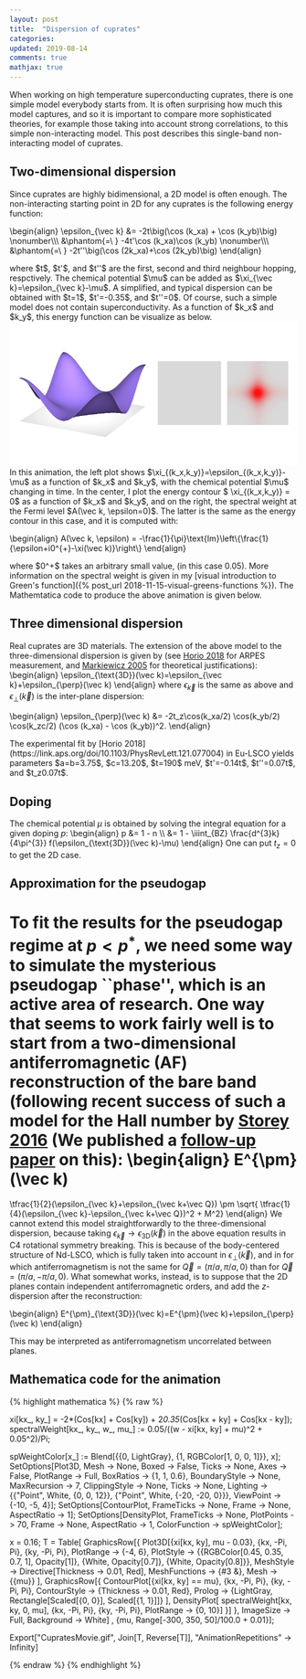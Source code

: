 ```yaml
---
layout: post
title:  "Dispersion of cuprates"
categories:
updated: 2019-08-14
comments: true
mathjax: true
---
```


When working on high temperature superconducting cuprates, there is one simple model everybody starts from. It is often surprising how much this model captures, and so it is important to compare more sophisticated theories, for example those taking into account strong correlations, to this simple non-interacting model. This post describes this single-band non-interacting model of cuprates.

## Two-dimensional dispersion

Since cuprates are highly bidimensional, a 2D model is often enough. The non-interacting starting point in 2D for any cuprates is the following energy function:
<p>
\begin{align}
\epsilon_{\vec k} 
&= 
-2t\big(\cos (k_xa) + \cos (k_yb)\big)
\nonumber\\\ 
&\phantom{=\ }
-4t'\cos (k_xa)\cos (k_yb)
\nonumber\\\ 
&\phantom{=\ }
-2t''\big(\cos (2k_xa)+\cos (2k_yb)\big)
\end{align}
</p>
where $t$, $t'$, and $t''$ are the first, second and third neighbour hopping, respctively. The chemical potential $\mu$ can be added as $\xi_{\vec k}=\epsilon_{\vec k}-\mu$. A simplified, and typical dispersion can be obtained with $t=1$, $t'=-0.35$, and $t''=0$. Of course, such a simple model does not contain superconductivity. As a function of $k_x$ and $k_y$, this energy function can be visualize as below.
<img src="/img/CupratesMovie.gif" title="Cuprates in GIF" />
In this animation, the left plot shows $\xi_{(k_x,k_y)}=\epsilon_{(k_x,k_y)}-\mu$ as a function of $k_x$ and $k_y$, with the chemical potential $\mu$ changing in time. In the center, I plot the energy contour $ \xi_{(k_x,k_y)} = 0$ as a function of $k_x$ and $k_y$, and on the right, the spectral weight at the Fermi level $A(\vec k, \epsilon=0)$. The latter is the same as the energy contour in this case, and it is computed with:
<p>
\begin{align}
A(\vec k, \epsilon) = -\frac{1}{\pi}\text{Im}\left\{\frac{1}{\epsilon+i0^{+}-\xi(\vec k)}\right\}
\end{align}
</p>
where $0^+$ takes an arbitrary small value, (in this case 0.05). More information on the spectral weight is given in my [visual introduction to Green's function]({% post_url 2018-11-15-visual-greens-functions %}). The Mathemtatica code to produce the above animation is given below. 

## Three dimensional dispersion

Real cuprates are 3D materials. The extension of the above model to the three-dimensional dispersion is given by (see [Horio 2018](https://link.aps.org/doi/10.1103/PhysRevLett.121.077004) for ARPES measurement, and [Markiewicz 2005](https://journals.aps.org/prb/abstract/10.1103/PhysRevB.72.054519) for theoretical justifications):
\begin{align}
\epsilon_{\text{3D}}(\vec k)=\epsilon_{\vec k}+\epsilon_{\perp}(\vec k)
\end{align}
where $\epsilon_{\vec k}$ is the same as above and $\epsilon_{\perp}(\vec k)$ is the inter-plane dispersion:
<p>
\begin{align}
\epsilon_{\perp}(\vec k)
&=
-2t_z\cos(k_xa/2)
\cos(k_yb/2)
\cos(k_zc/2)
(\cos (k_xa) - \cos (k_yb))^2.
\end{align}
</p>
The experimental fit by [Horio 2018](https://link.aps.org/doi/10.1103/PhysRevLett.121.077004) in Eu-LSCO yields parameters $a=b=3.75$, $c=13.20$, $t=190$ meV, 
$t'=-0.14t$, $t''=0.07t$, and $t_z0.07t$. 

## Doping

The chemical potential $\mu$ is obtained by solving the integral equation for a given doping $p$:
\begin{align}
p &= 1 - n \\\ 
&= 1 - \iiint_{BZ} \frac{d^{3}k}{4\pi^{3}} f(\epsilon_{\text{3D}}(\vec k)-\mu)
\end{align}
One can put $t_z=0$ to get the 2D case.

## Approximation for the pseudogap 

To fit the results for the pseudogap regime at $p\lt p^*$, we need some way to simulate the mysterious pseudogap ``phase'', which is an active area of research. One way that seems to work fairly well is to start from a two-dimensional antiferromagnetic (AF) reconstruction of the bare band (following recent success of such a model for the Hall number by [Storey 2016](https://iopscience.iop.org/article/10.1209/0295-5075/113/27003/meta) (We published a [follow-up paper](https://journals.aps.org/prb/abstract/10.1103/PhysRevB.96.125139) on this):
\begin{align}
E^{\pm}(\vec k) 
= 
\tfrac{1}{2}(\epsilon_{\vec k}+\epsilon_{\vec k+\vec Q})
\pm \sqrt{
\tfrac{1}{4}(\epsilon_{\vec k}-\epsilon_{\vec k+\vec Q})^2 + M^2}
\end{align}
We cannot extend this model straightforwardly to the three-dimensional dispersion, because taking $\epsilon_{\vec k}\rightarrow\epsilon_{\text{3D}}(\vec k)$ in the above equation results in C4 rotational symmetry breaking. This is because of the body-centered structure of Nd-LSCO, which is fully taken into account in $\epsilon_\perp(\vec k)$, and in for which antiferromagnetism is not the same for $\vec Q=(\pi/a,\pi/a,0)$ than for $\vec Q=(\pi/a,-\pi/a,0)$. What somewhat works, instead, is to suppose that the 2D planes contain independent antiferromagnetic orders, and add the $z$-dispersion after the reconstruction:  
<p>
\begin{align}
E^{\pm}_{\text{3D}}(\vec k)=E^{\pm}(\vec k)+\epsilon_{\perp}(\vec k)
\end{align}
</p>
This may be interpreted as antiferromagnetism uncorrelated between planes.


## Mathematica code for the animation

{% highlight mathematica %}
{% raw  %}

xi[kx_, ky_] = -2*(Cos[kx] + Cos[ky]) + 
   2*0.35*(Cos[kx + ky] + Cos[kx - ky]);
spectralWeight[kx_, ky_, w_, mu_] := 
  0.05/((w - xi[kx, ky] + mu)^2 + 0.05^2)/Pi;

spWeightColor[x_] := 
  Blend[{{0, LightGray}, {1, RGBColor[1, 0, 0, 1]}}, x];
SetOptions[Plot3D, Mesh -> None, Boxed -> False, Ticks -> None, 
  Axes -> False, PlotRange -> Full, BoxRatios -> {1, 1, 0.6}, 
  BoundaryStyle -> None, MaxRecursion -> 7, ClippingStyle -> None, 
  Ticks -> None, 
  Lighting -> {{"Point", White, {0, 0, 12}}, {"Point", 
     White, {-20, -20, 0}}}, ViewPoint -> {-10, -5, 4}];
SetOptions[ContourPlot, FrameTicks -> None, Frame -> None, 
  AspectRatio -> 1];
SetOptions[DensityPlot, FrameTicks -> None, PlotPoints -> 70, 
  Frame -> None, AspectRatio -> 1, ColorFunction -> spWeightColor];

x = 0.16;
T = Table[
   GraphicsRow[{
     Plot3D[{xi[kx, ky], mu - 0.03}, {kx, -Pi, Pi}, {ky, -Pi, Pi}, 
      PlotRange -> {-4, 6}, 
      PlotStyle -> {{RGBColor[0.45, 0.35, 0.7, 1], 
         Opacity[1]}, {White, Opacity[0.7]}, {White, Opacity[0.8]}}, 
      MeshStyle -> Directive[Thickness -> 0.01, Red], 
      MeshFunctions -> {#3 &}, Mesh -> {{mu}}
      ],
     GraphicsRow[{
       ContourPlot[{xi[kx, ky] == mu}, {kx, -Pi, Pi}, {ky, -Pi, Pi}, 
        ContourStyle -> {Thickness -> 0.01, Red}, 
        Prolog -> {LightGray, 
          Rectangle[Scaled[{0, 0}], Scaled[{1, 1}]]}
        ],
       DensityPlot[
        spectralWeight[kx, ky, 0, mu], {kx, -Pi, Pi}, {ky, -Pi, Pi}, 
        PlotRange -> {0, 10}]
       }]
     }, ImageSize -> Full, Background -> White]
   , {mu, Range[-300, 350, 50]/100.0 + 0.01}];

Export["CupratesMovie.gif", Join[T, Reverse[T]], 
 "AnimationRepetitions" -> Infinity]

{% endraw %}
{% endhighlight %}

